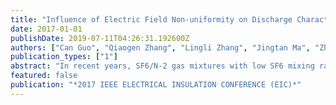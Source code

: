 ```yaml
---
title: "Influence of Electric Field Non-uniformity on Discharge Characteristics in SF6/N-2 Gas Mixtures Under Power Frequency Voltage"
date: 2017-01-01
publishDate: 2019-07-11T04:26:31.192600Z
authors: ["Can Guo", "Qiaogen Zhang", "Lingli Zhang", "Jingtan Ma", "Zhicheng Wu", "Ming Chen"]
publication_types: ["1"]
abstract: "In recent years, SF6/N-2 gas mixtures with low SF6 mixing ratio was getting used as insulating medium in gas insulated metal-enclosed transmission line in order to replace pure SF6. For the application of SF6/N-2 gas mixtures in power equipment, this paper studied on the breakdown characteristics of SF6/N-2 gas mixtures with low SF6 mixing ratio in different electric field non-uniformity under power frequency voltage, and the characteristic of partial discharge initial voltage was studied in non-uniform electric field. In order to study the breakdown characteristic of SF6/N-2 gas mixtures under high voltage grade, a fully enclosed power frequency voltage test device was set up. The sphere-plane and rod-plane electrodes were used to simulate the slightly non-uniform field and local-field enhancement in GIS or GIL. The research indicates that the breakdown voltage of SF6/N-2 gas mixtures increases linearly with increase of gas pressure in slightly non-uniform electric field. With the increase of the electric field non-uniformity, the linearity of breakdown voltage weakens and the stable corona discharge appears. Because of the space charge effect, the N-curve characteristic of breakdown voltage appears in SF6 and its mixtures. When electric field non-uniformity exceeds a certain value, the stable corona discharge appears before the electric breakdown of electrodes gap. But the breakdown occurs immediately with the appearance of corona when the gas pressure exceeds a certain value. Meanwhile, the synergistic effect was strengthened and then weakened. And the amplitude and range of N-curve extend when electric field non-uniformity increased."
featured: false
publication: "*2017 IEEE ELECTRICAL INSULATION CONFERENCE (EIC)*"
---
```


